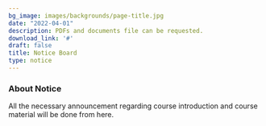 ```yaml
---
bg_image: images/backgrounds/page-title.jpg
date: "2022-04-01"
description: PDFs and documents file can be requested.
download_link: '#'
draft: false
title: Notice Board
type: notice
---
```



### About Notice

All the necessary announcement regarding course introduction and course material will be done from here.
